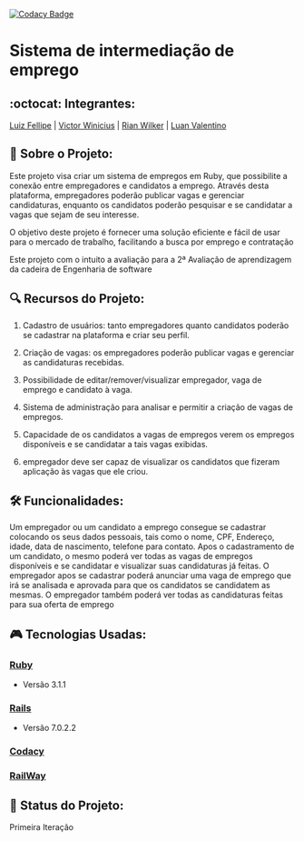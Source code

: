 [![Codacy Badge](https://app.codacy.com/project/badge/Grade/229129ba3a2c40a1b3b18f6cc7d7e624)](https://www.codacy.com/gh/Projeto-2-VA-ES/Sistema-de-intermediacao-de-emprego/dashboard?utm_source=github.com&amp;utm_medium=referral&amp;utm_content=Projeto-2-VA-ES/Sistema-de-intermediacao-de-emprego&amp;utm_campaign=Badge_Grade)

# Sistema de intermediação de emprego
## :octocat: Integrantes:
[Luiz Fellipe](https://github.com/Luizfdarb) | [Victor Winicius](https://github.com/dev-victorw) | [Rian Wilker](https://github.com/RWilker87) | [Luan Valentino](https://github.com/LuanValentinoS)


## :ledger: Sobre o Projeto:
Este projeto visa criar um sistema de empregos em Ruby, que possibilite a conexão entre empregadores e candidatos a emprego. Através desta plataforma, empregadores poderão publicar vagas e gerenciar candidaturas, enquanto os candidatos poderão pesquisar e se candidatar a vagas que sejam de seu interesse.

O objetivo deste projeto é fornecer uma solução eficiente e fácil de usar para o mercado de trabalho, facilitando a busca por emprego e contratação

Este projeto com o intuito a avaliação para a 2ª Avaliação de aprendizagem da cadeira de Engenharia de software

## :mag: Recursos do Projeto:
1. Cadastro de usuários: tanto empregadores quanto candidatos poderão se cadastrar na plataforma e criar seu perfil.

2. Criação de vagas: os empregadores poderão publicar vagas e gerenciar as candidaturas recebidas.

3. Possibilidade de editar/remover/visualizar empregador, vaga de emprego e candidato à vaga.

4. Sistema de administração para analisar e permitir a criação de vagas de empregos.

5. Capacidade de os candidatos a vagas de empregos verem os empregos disponíveis e se candidatar a tais vagas exibidas.

6. empregador deve ser capaz de visualizar os candidatos que fizeram aplicação às vagas que ele criou.

## :hammer_and_wrench: Funcionalidades:
Um empregador ou um candidato a emprego consegue se cadastrar colocando os seus dados pessoais, tais como o nome, CPF, Endereço, idade, data de nascimento, telefone para contato. Apos o cadastramento de um candidato, o mesmo poderá ver todas as vagas de empregos disponíveis e se candidatar e visualizar suas candidaturas já feitas. O empregador apos se cadastrar poderá anunciar uma vaga de emprego que irá se analisada e aprovada para que os candidatos se candidatem as mesmas. O empregador também poderá ver todas as candidaturas feitas para sua oferta de emprego

## :video_game: Tecnologias Usadas:
### [Ruby](https://www.ruby-lang.org/pt/)
- Versão 3.1.1

### [Rails](https://rubyonrails.org)
- Versão 7.0.2.2

### [Codacy](https://www.codacy.com/product)

### [RailWay](https://railway.app)

## :speech_balloon: Status do Projeto:
Primeira Iteração
